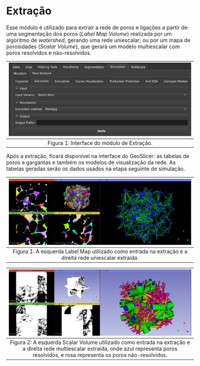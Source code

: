 # Extração

Esse módulo é utilizado para extrair a rede de poros e ligações a partir de: uma segmentação dos poros (_Label Map Volume_) realizada por um algoritmo de _watershed_, gerando uma rede uniescalar; ou por um mapa de porosidades (_Scalar Volume_), que gerará um modelo multiescalar com poros resolvidos e não-resolvidos.

| <img src="extract.png" width="100%"> |
|:-----------------------------------------------------------------------:|
| Figura 1: Interface do módulo de Extração. |

Após a extração, ficará disponível na interface do GeoSlicer: as tabelas de poros e gargantas e também os modelos de visualização da rede. As tabelas geradas serão os dados usados na etapa seguinte de simulação.

| <img src="labelmap.png" width="50%"><img src="rede_uniescalar.png" width="50%"> |
|:-----------------------------------------------------------------------:|
| Figura 1: A esquerda Label Map utilizado como entrada na extração e a direita rede uniescalar extraída. |

| <img src="scalar.png" width="50%"><img src="rede_multiescala.png" width="50%"> |
|:-----------------------------------------------------------------------:|
| Figura 2: A esquerda Scalar Volume utilizado como entrada na extração e a direita rede multiescalar extraída, onde azul representa poros resolvidos, e rosa representa os poros não-resolvidos. |
